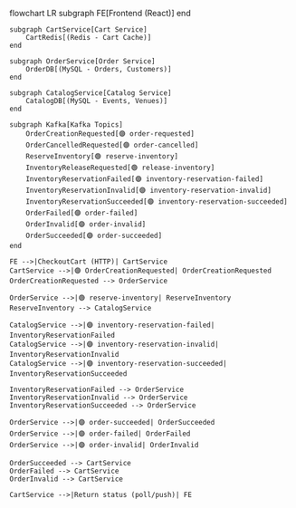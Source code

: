 flowchart LR
    subgraph FE[Frontend (React)]
    end

    subgraph CartService[Cart Service]
        CartRedis[(Redis - Cart Cache)]
    end

    subgraph OrderService[Order Service]
        OrderDB[(MySQL - Orders, Customers)]
    end

    subgraph CatalogService[Catalog Service]
        CatalogDB[(MySQL - Events, Venues)]
    end

    subgraph Kafka[Kafka Topics]
        OrderCreationRequested[🟣 order-requested]
        OrderCancelledRequested[🟣 order-cancelled]
        ReserveInventory[🟢 reserve-inventory]
        InventoryReleaseRequested[🟢 release-inventory]
        InventoryReservationFailed[🟣 inventory-reservation-failed]
        InventoryReservationInvalid[🟣 inventory-reservation-invalid]
        InventoryReservationSucceeded[🟣 inventory-reservation-succeeded]
        OrderFailed[🟣 order-failed]
        OrderInvalid[🟣 order-invalid]
        OrderSucceeded[🟣 order-succeeded]
    end

    FE -->|CheckoutCart (HTTP)| CartService
    CartService -->|🟣 OrderCreationRequested| OrderCreationRequested
    OrderCreationRequested --> OrderService

    OrderService -->|🟢 reserve-inventory| ReserveInventory
    ReserveInventory --> CatalogService

    CatalogService -->|🟣 inventory-reservation-failed| InventoryReservationFailed
    CatalogService -->|🟣 inventory-reservation-invalid| InventoryReservationInvalid
    CatalogService -->|🟣 inventory-reservation-succeeded| InventoryReservationSucceeded

    InventoryReservationFailed --> OrderService
    InventoryReservationInvalid --> OrderService
    InventoryReservationSucceeded --> OrderService

    OrderService -->|🟣 order-succeeded| OrderSucceeded
    OrderService -->|🟣 order-failed| OrderFailed
    OrderService -->|🟣 order-invalid| OrderInvalid

    OrderSucceeded --> CartService
    OrderFailed --> CartService
    OrderInvalid --> CartService

    CartService -->|Return status (poll/push)| FE
